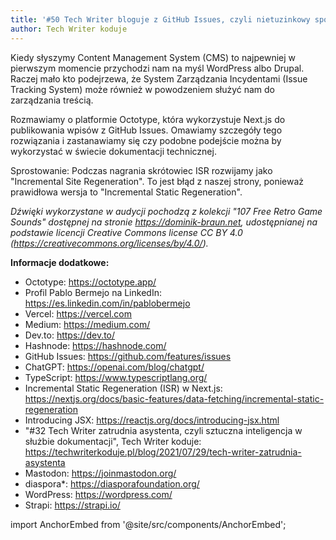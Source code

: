 ```yaml
---
title: '#50 Tech Writer bloguje z GitHub Issues, czyli nietuzinkowy sposób na platformę contentową'
author: Tech Writer koduje
---
```


Kiedy słyszymy Content Management System (CMS) to najpewniej w pierwszym momencie przychodzi nam na myśl WordPress albo Drupal. Raczej mało kto podejrzewa, że System Zarządzania Incydentami (Issue Tracking System) może również w powodzeniem służyć nam do zarządzania treścią.

Rozmawiamy o platformie Octotype, która wykorzystuje Next.js do publikowania wpisów z GitHub Issues. Omawiamy szczegóły tego rozwiązania i zastanawiamy się czy podobne podejście można by wykorzystać w świecie dokumentacji technicznej.

Sprostowanie: Podczas nagrania skrótowiec ISR rozwijamy jako "Incremental Site Regeneration". To jest błąd z naszej strony, ponieważ prawidłowa wersja to "Incremental Static Regeneration".

_Dźwięki wykorzystane w audycji pochodzą z kolekcji "107 Free Retro Game Sounds" dostępnej na stronie https://dominik-braun.net, udostępnianej na podstawie licencji Creative Commons license CC BY 4.0 (https://creativecommons.org/licenses/by/4.0/)._

**Informacje dodatkowe:**

* Octotype: https://octotype.app/
* Profil Pablo Bermejo na LinkedIn: https://es.linkedin.com/in/pablobermejo
* Vercel: https://vercel.com
* Medium: https://medium.com/
* Dev.to: https://dev.to/
* Hashnode: https://hashnode.com/
* GitHub Issues: https://github.com/features/issues
* ChatGPT: https://openai.com/blog/chatgpt/
* TypeScript: https://www.typescriptlang.org/
* Incremental Static Regeneration (ISR) w Next.js: https://nextjs.org/docs/basic-features/data-fetching/incremental-static-regeneration
* Introducing JSX: https://reactjs.org/docs/introducing-jsx.html
* "#32 Tech Writer zatrudnia asystenta, czyli sztuczna inteligencja w służbie dokumentacji", Tech Writer koduje: https://techwriterkoduje.pl/blog/2021/07/29/tech-writer-zatrudnia-asystenta
* Mastodon: https://joinmastodon.org/
* diaspora*: https://diasporafoundation.org/
* WordPress: https://wordpress.com/
* Strapi: https://strapi.io/

import AnchorEmbed from '@site/src/components/AnchorEmbed';

<AnchorEmbed episodeId="50-Tech-Writer-bloguje-z-GitHub-Issues--czyli-nietuzinkowy-sposb-na-platform-contentow-e1trp6f" />
